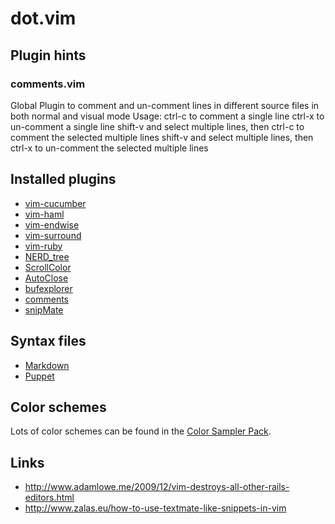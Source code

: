 # dot.vim

## Plugin hints

### comments.vim

Global Plugin to comment and un-comment lines in different source files in
both normal and visual <Shift-V> mode
Usage:
ctrl-c  to comment a single line
ctrl-x  to un-comment a single line
shift-v and select multiple lines, then ctrl-c to comment the selected multiple lines
shift-v and select multiple lines, then ctrl-x to un-comment the selected multiple lines


## Installed plugins

* [vim-cucumber](http://github.com/tpope/vim-cucumber)
* [vim-haml](http://github.com/tpope/vim-haml)
* [vim-endwise](http://github.com/tpope/vim-endwise)
* [vim-surround](http://github.com/tpope/vim-surround)
* [vim-ruby](http://github.com/vim-ruby/vim-ruby)
* [NERD_tree](http://github.com/scrooloose/nerdtree)
* [ScrollColor](http://www.vim.org/scripts/script.php?script_id=1488)
* [AutoClose](http://www.vim.org/scripts/script.php?script_id=2009)
* [bufexplorer](http://www.vim.org/scripts/script.php?script_id=42)
* [comments](http://www.vim.org/scripts/script.php?script_id=1528)
* [snipMate](http://github.com/msanders/snipmate.vim)


## Syntax files

* [Markdown](http://www.vim.org/scripts/script.php?script_id=1242)
* [Puppet](https://github.com/puppetlabs/puppet/tree/master/ext/vim/)


## Color schemes

Lots of color schemes can be found in the
[Color Sampler Pack](http://www.vim.org/scripts/script.php?script_id=625).


## Links

* http://www.adamlowe.me/2009/12/vim-destroys-all-other-rails-editors.html
* http://www.zalas.eu/how-to-use-textmate-like-snippets-in-vim
